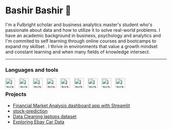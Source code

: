 # Bashir Bashir 👋

I'm a Fulbright scholar and business analytics master's student who's passionate about data and how to utilize it to solve real-world problems. I have an academic background in business, psychology and analytics and I'm commited to self learning through online courses and bootcamps to expand my skillset . I thrive in environments that value a growth mindset and constant learning and when many fields of knowledge intersect.
_____

### Languages and tools
<img align="left" alt="java" width="30px" style="padding-right:10px;" src="https://cdn.jsdelivr.net/gh/devicons/devicon@latest/icons/azuresqldatabase/azuresqldatabase-original.svg" />
<img align="left" alt="java" width="30px" style="padding-right:10px;"  src="https://cdn.jsdelivr.net/gh/devicons/devicon@latest/icons/python/python-plain.svg" />
<img align="left" alt="java" width="30px" style="padding-right:10px;"  
src="https://cdn.jsdelivr.net/gh/devicons/devicon@latest/icons/streamlit/streamlit-plain-wordmark.svg" />                  
<img align="left" alt="java" width="30px" style="padding-right:10px;"  src="https://cdn.jsdelivr.net/gh/devicons/devicon@latest/icons/git/git-plain.svg" />
<img align="left" alt="java" width="30px" style="padding-right:10px;" 
src="https://cdn.jsdelivr.net/gh/devicons/devicon@latest/icons/amazonwebservices/amazonwebservices-original-wordmark.svg" />
<img align="left" alt="java" width="30px" style="padding-right:10px;" src="https://cdn.jsdelivr.net/gh/devicons/devicon@latest/icons/github/github-original.svg" />   
<img align="left" alt="java" width="30px" style="padding-right:10px;"  src="https://cdn.jsdelivr.net/gh/devicons/devicon@latest/icons/jupyter/jupyter-original-wordmark.svg" />
<img align="left" alt="java" width="30px" style="padding-right:10px;"  src="https://cdn.jsdelivr.net/gh/devicons/devicon@latest/icons/jira/jira-original-wordmark.svg" />
<img align="left" alt="java" width="30px" style="padding-right:10px;"  src="https://cdn.jsdelivr.net/gh/devicons/devicon@latest/icons/r/r-original.svg" />
<br />


### Projects

- [Financial Market Analysis dashboard app with Streamlit](https://github.com/bashirb/streamlit-dashboard-app "Financial Analysis")
- [stock-prediction](https://github.com/bashirb/stock-prediction "Stock Prediction")
- [Data Cleaning laptops dataset](https://github.com/bashirb/Data-Cleaning-laptops-dataset "Data Cleaning laptops dataset")
- [Exploring Ebay Car Data](https://github.com/bashirb/Data-Cleaning-laptops-dataset "Car ebay project")



<!--
**bashirb/bashirb** is a ✨ _special_ ✨ repository because its `README.md` (this file) appears on your GitHub profile.

Here are some ideas to get you started:

- 🔭 I’m currently working on ...
- 🌱 I’m currently learning ...
- 👯 I’m looking to collaborate on ...
- 🤔 I’m looking for help with ...
- 💬 Ask me about ...
- 📫 How to reach me: ...
- 😄 Pronouns: ...
- ⚡ Fun fact: ...
-->
